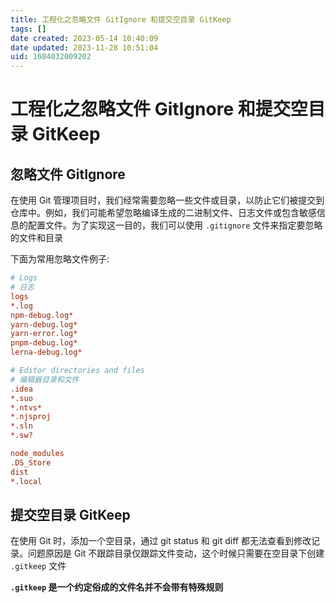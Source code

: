 ```yaml
---
title: 工程化之忽略文件 GitIgnore 和提交空目录 GitKeep
tags: []
date created: 2023-05-14 10:40:09
date updated: 2023-11-28 10:51:04
uid: 1684032009202
---
```


# 工程化之忽略文件 GitIgnore 和提交空目录 GitKeep

## 忽略文件 GitIgnore

在使用 Git 管理项目时，我们经常需要忽略一些文件或目录，以防止它们被提交到仓库中。例如，我们可能希望忽略编译生成的二进制文件、日志文件或包含敏感信息的配置文件。为了实现这一目的，我们可以使用 `.gitignore` 文件来指定要忽略的文件和目录

下面为常用忽略文件例子:

```ini
# Logs
# 日志
logs
*.log
npm-debug.log*
yarn-debug.log*
yarn-error.log*
pnpm-debug.log*
lerna-debug.log*

# Editor directories and files
# 编辑器目录和文件
.idea
*.suo
*.ntvs*
*.njsproj
*.sln
*.sw?

node_modules
.DS_Store
dist
*.local
```

## 提交空目录 GitKeep

在使用 Git 时，添加一个空目录，通过 git status 和 git diff 都无法查看到修改记录。问题原因是 Git 不跟踪目录仅跟踪文件变动，这个时候只需要在空目录下创建 `.gitkeep` 文件

**`.gitkeep` 是一个约定俗成的文件名并不会带有特殊规则**
